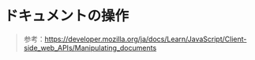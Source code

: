# ドキュメントの操作

> 参考：https://developer.mozilla.org/ja/docs/Learn/JavaScript/Client-side_web_APIs/Manipulating_documents
